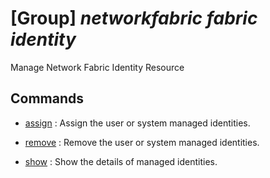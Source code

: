 # [Group] _networkfabric fabric identity_

Manage Network Fabric Identity Resource

## Commands

- [assign](/Commands/networkfabric/fabric/identity/_assign.md)
: Assign the user or system managed identities.

- [remove](/Commands/networkfabric/fabric/identity/_remove.md)
: Remove the user or system managed identities.

- [show](/Commands/networkfabric/fabric/identity/_show.md)
: Show the details of managed identities.
